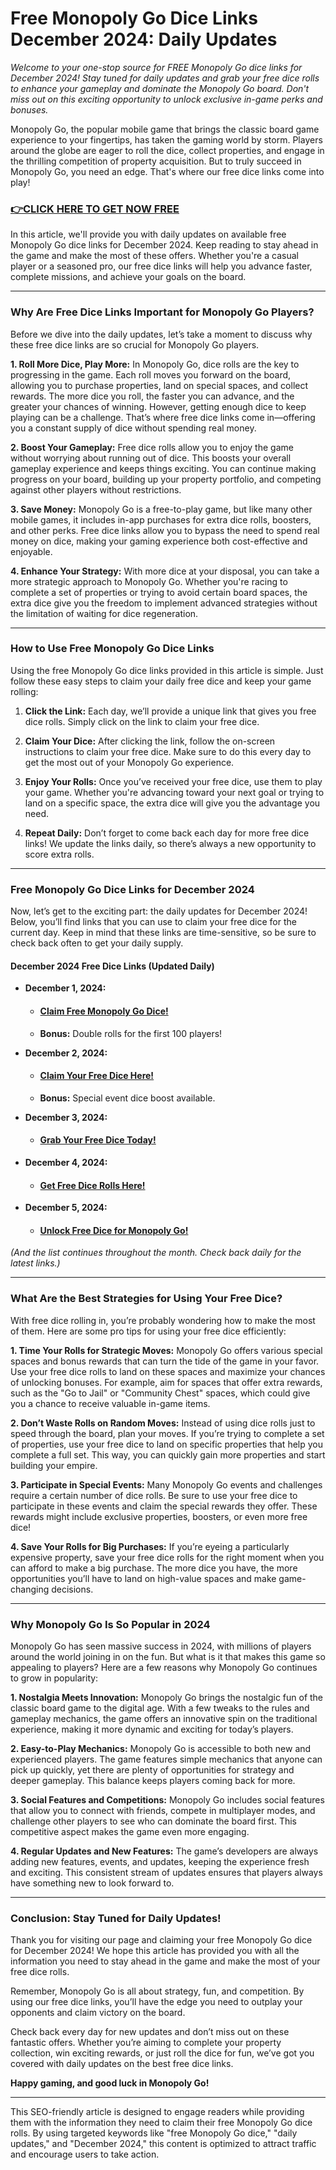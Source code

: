 # Free Monopoly Go Dice Links December 2024: Daily Updates

*Welcome to your one-stop source for FREE Monopoly Go dice links for December 2024! Stay tuned for daily updates and grab your free dice rolls to enhance your gameplay and dominate the Monopoly Go board. Don't miss out on this exciting opportunity to unlock exclusive in-game perks and bonuses.*

Monopoly Go, the popular mobile game that brings the classic board game experience to your fingertips, has taken the gaming world by storm. Players around the globe are eager to roll the dice, collect properties, and engage in the thrilling competition of property acquisition. But to truly succeed in Monopoly Go, you need an edge. That's where our free dice links come into play!

### [👉CLICK HERE TO GET NOW FREE](https://freeforyou.xyz/monopoly/go/)

In this article, we'll provide you with daily updates on available free Monopoly Go dice links for December 2024. Keep reading to stay ahead in the game and make the most of these offers. Whether you're a casual player or a seasoned pro, our free dice links will help you advance faster, complete missions, and achieve your goals on the board.

---

### **Why Are Free Dice Links Important for Monopoly Go Players?**

Before we dive into the daily updates, let’s take a moment to discuss why these free dice links are so crucial for Monopoly Go players.

**1. Roll More Dice, Play More:**
In Monopoly Go, dice rolls are the key to progressing in the game. Each roll moves you forward on the board, allowing you to purchase properties, land on special spaces, and collect rewards. The more dice you roll, the faster you can advance, and the greater your chances of winning. However, getting enough dice to keep playing can be a challenge. That’s where free dice links come in—offering you a constant supply of dice without spending real money.

**2. Boost Your Gameplay:**
Free dice rolls allow you to enjoy the game without worrying about running out of dice. This boosts your overall gameplay experience and keeps things exciting. You can continue making progress on your board, building up your property portfolio, and competing against other players without restrictions.

**3. Save Money:**
Monopoly Go is a free-to-play game, but like many other mobile games, it includes in-app purchases for extra dice rolls, boosters, and other perks. Free dice links allow you to bypass the need to spend real money on dice, making your gaming experience both cost-effective and enjoyable.

**4. Enhance Your Strategy:**
With more dice at your disposal, you can take a more strategic approach to Monopoly Go. Whether you're racing to complete a set of properties or trying to avoid certain board spaces, the extra dice give you the freedom to implement advanced strategies without the limitation of waiting for dice regeneration.

---

### **How to Use Free Monopoly Go Dice Links**

Using the free Monopoly Go dice links provided in this article is simple. Just follow these easy steps to claim your daily free dice and keep your game rolling:

1. **Click the Link:** Each day, we’ll provide a unique link that gives you free dice rolls. Simply click on the link to claim your free dice.

2. **Claim Your Dice:** After clicking the link, follow the on-screen instructions to claim your free dice. Make sure to do this every day to get the most out of your Monopoly Go experience.

3. **Enjoy Your Rolls:** Once you’ve received your free dice, use them to play your game. Whether you're advancing toward your next goal or trying to land on a specific space, the extra dice will give you the advantage you need.

4. **Repeat Daily:** Don’t forget to come back each day for more free dice links! We update the links daily, so there’s always a new opportunity to score extra rolls.

---

### **Free Monopoly Go Dice Links for December 2024**

Now, let’s get to the exciting part: the daily updates for December 2024! Below, you’ll find links that you can use to claim your free dice for the current day. Keep in mind that these links are time-sensitive, so be sure to check back often to get your daily supply.

#### **December 2024 Free Dice Links** (Updated Daily)

- **December 1, 2024:**
  - #### [Claim Free Monopoly Go Dice!](https://freeforyou.xyz/monopoly/go/)
  - **Bonus:** Double rolls for the first 100 players!
  
- **December 2, 2024:**
  - #### [Claim Your Free Dice Here!](https://freeforyou.xyz/monopoly/go/)
  - **Bonus:** Special event dice boost available.

- **December 3, 2024:**
  - #### [Grab Your Free Dice Today!](https://freeforyou.xyz/monopoly/go/)

- **December 4, 2024:**
  - #### [Get Free Dice Rolls Here!](https://freeforyou.xyz/monopoly/go/)

- **December 5, 2024:**
  - #### [Unlock Free Dice for Monopoly Go!](https://freeforyou.xyz/monopoly/go/)

*(And the list continues throughout the month. Check back daily for the latest links.)*

---

### **What Are the Best Strategies for Using Your Free Dice?**

With free dice rolling in, you’re probably wondering how to make the most of them. Here are some pro tips for using your free dice efficiently:

**1. Time Your Rolls for Strategic Moves:**
Monopoly Go offers various special spaces and bonus rewards that can turn the tide of the game in your favor. Use your free dice rolls to land on these spaces and maximize your chances of unlocking bonuses. For example, aim for spaces that offer extra rewards, such as the "Go to Jail" or "Community Chest" spaces, which could give you a chance to receive valuable in-game items.

**2. Don’t Waste Rolls on Random Moves:**
Instead of using dice rolls just to speed through the board, plan your moves. If you’re trying to complete a set of properties, use your free dice to land on specific properties that help you complete a full set. This way, you can quickly gain more properties and start building your empire.

**3. Participate in Special Events:**
Many Monopoly Go events and challenges require a certain number of dice rolls. Be sure to use your free dice to participate in these events and claim the special rewards they offer. These rewards might include exclusive properties, boosters, or even more free dice!

**4. Save Your Rolls for Big Purchases:**
If you’re eyeing a particularly expensive property, save your free dice rolls for the right moment when you can afford to make a big purchase. The more dice you have, the more opportunities you’ll have to land on high-value spaces and make game-changing decisions.

---

### **Why Monopoly Go Is So Popular in 2024**

Monopoly Go has seen massive success in 2024, with millions of players around the world joining in on the fun. But what is it that makes this game so appealing to players? Here are a few reasons why Monopoly Go continues to grow in popularity:

**1. Nostalgia Meets Innovation:**
Monopoly Go brings the nostalgic fun of the classic board game to the digital age. With a few tweaks to the rules and gameplay mechanics, the game offers an innovative spin on the traditional experience, making it more dynamic and exciting for today’s players.

**2. Easy-to-Play Mechanics:**
Monopoly Go is accessible to both new and experienced players. The game features simple mechanics that anyone can pick up quickly, yet there are plenty of opportunities for strategy and deeper gameplay. This balance keeps players coming back for more.

**3. Social Features and Competitions:**
Monopoly Go includes social features that allow you to connect with friends, compete in multiplayer modes, and challenge other players to see who can dominate the board first. This competitive aspect makes the game even more engaging.

**4. Regular Updates and New Features:**
The game’s developers are always adding new features, events, and updates, keeping the experience fresh and exciting. This consistent stream of updates ensures that players always have something new to look forward to.

---

### **Conclusion: Stay Tuned for Daily Updates!**

Thank you for visiting our page and claiming your free Monopoly Go dice for December 2024! We hope this article has provided you with all the information you need to stay ahead in the game and make the most of your free dice rolls.

Remember, Monopoly Go is all about strategy, fun, and competition. By using our free dice links, you’ll have the edge you need to outplay your opponents and claim victory on the board.

Check back every day for new updates and don’t miss out on these fantastic offers. Whether you’re aiming to complete your property collection, win exciting rewards, or just roll the dice for fun, we’ve got you covered with daily updates on the best free dice links.

**Happy gaming, and good luck in Monopoly Go!**

---

This SEO-friendly article is designed to engage readers while providing them with the information they need to claim their free Monopoly Go dice rolls. By using targeted keywords like "free Monopoly Go dice," "daily updates," and "December 2024," this content is optimized to attract traffic and encourage users to take action.
